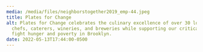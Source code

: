 ```yaml
---
media: /media/files/neighborstogether2019_emp-44.jpeg
title: Plates for Change
alt: Plates for Change celebrates the culinary excellence of over 30 local
  chefs, caterers, wineries, and breweries while supporting our critical work to
  fight hunger and poverty in Brooklyn.
date: 2022-05-13T17:44:00-0500
---
```

